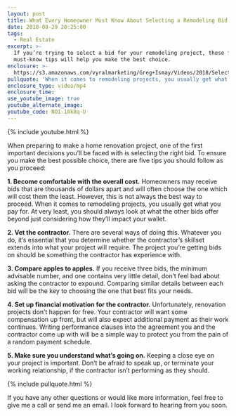 ```yaml
---
layout: post
title: What Every Homeowner Must Know About Selecting a Remodeling Bid
date: 2018-08-29 20:25:00
tags:
  - Real Estate
excerpt: >-
  If you’re trying to select a bid for your remodeling project, these five
  must-know tips will help you make the best choice.
enclosure: >-
  https://s3.amazonaws.com/vyralmarketing/Greg+Ismay/Videos/2018/Selecting+The+Right+Bid+When+Remodeling+Your+Home-+Raleigh+Real+Estate+Agent.mp4
pullquote: 'When it comes to remodeling projects, you usually get what you pay for.'
enclosure_type: video/mp4
enclosure_time:
use_youtube_image: true
youtube_alternate_image:
youtube_code: NO1-18k8q-U
---
```


{% include youtube.html %}

When preparing to make a home renovation project, one of the first important decisions you’ll be faced with is selecting the right bid. To ensure you make the best possible choice, there are five tips you should follow as you proceed:

**1. Become comfortable with the overall cost.** Homeowners may receive bids that are thousands of dollars apart and will often choose the one which will cost them the least. However, this is not always the best way to proceed. When it comes to remodeling projects, you usually get what you pay for. At very least, you should always look at what the other bids offer beyond just considering how they’ll impact your wallet.  

**2. Vet the contractor.** There are several ways of doing this. Whatever you do, it’s essential that you determine whether the contractor’s skillset extends into what your project will require. The project you’re getting bids on should be something the contractor has experience with.

**3. Compare apples to apples.** If you receive three bids, the minimum advisable number, and one contains very little detail, don’t feel bad about asking the contractor to expound. Comparing similar details between each bid will be the key to choosing the one that best fits your needs.

**4. Set up financial motivation for the contractor.** Unfortunately, renovation projects don’t happen for free. Your contractor will want some compensation up front, but will also expect additional payment as their work continues. Writing performance clauses into the agreement you and the contractor come up with will be a simple way to protect you from the pain of a random payment schedule.

**5. Make sure you understand what’s going on.** Keeping a close eye on your project is important. Don’t be afraid to speak up, or terminate your working relationship, if the contractor isn’t performing as they should.

{% include pullquote.html %}

If you have any other questions or would like more information, feel free to give me a call or send me an email. I look forward to hearing from you soon.